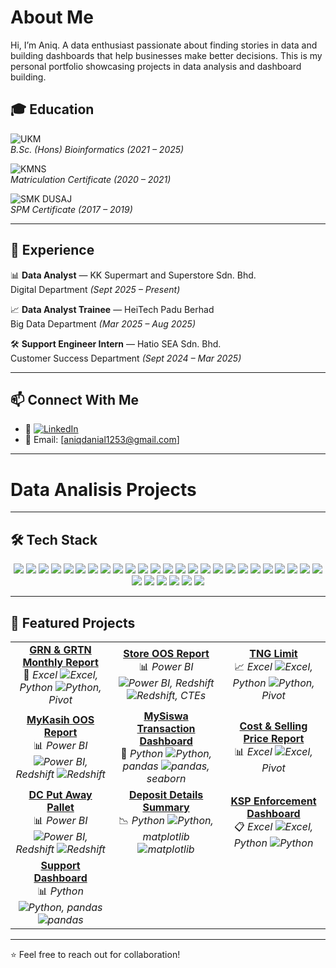 # About Me
Hi, I’m Aniq. A data enthusiast passionate about finding stories in data and building dashboards that help businesses make better decisions.
This is my personal portfolio showcasing projects in data analysis and dashboard building.

## 🎓 Education

![UKM](https://img.shields.io/badge/Universiti%20Kebangsaan%20Malaysia-Bioinformatics-yellow)  
*B.Sc. (Hons) Bioinformatics (2021 – 2025)*  

![KMNS](https://img.shields.io/badge/Kolej%20Matrikulasi%20Negeri%20Sembilan-Foundation%20in%20Computer%20Science-blue)  
*Matriculation Certificate (2020 – 2021)*  

![SMK DUSAJ](https://img.shields.io/badge/SMK%20Dato'%20Undang%20Syed%20Ali%20Al%20Jufri-Class%20Of%20Pure%20Science-red)  
*SPM Certificate (2017 – 2019)*  

---

## 💼 Experience

📊 **Data Analyst** — KK Supermart and Superstore Sdn. Bhd.    
Digital Department *(Sept 2025 – Present)*  

📈 **Data Analyst Trainee** — HeiTech Padu Berhad    
Big Data Department *(Mar 2025 – Aug 2025)*  

🛠️ **Support Engineer Intern** — Hatio SEA Sdn. Bhd.    
Customer Success Department *(Sept 2024 – Mar 2025)*  

---

## 📫 Connect With Me

* 💼 [![LinkedIn](https://img.shields.io/badge/LinkedIn-Connect-blue)](https://www.linkedin.com/in/aniq-khairani/)
* 📧 Email: \[aniqdanial1253@gmail.com]  

---

# Data Analisis Projects

---


## 🛠️ Tech Stack

<p align="center">
  <!-- Programming Languages -->
  <img src="https://img.shields.io/badge/Java-007396?style=for-the-badge&logo=java&logoColor=white"/>
  <img src="https://img.shields.io/badge/Python-3776AB?style=for-the-badge&logo=python&logoColor=white"/>
  <img src="https://img.shields.io/badge/R-276DC3?style=for-the-badge&logo=r&logoColor=white"/>
  <img src="https://img.shields.io/badge/C++-00599C?style=for-the-badge&logo=cplusplus&logoColor=white"/>
  <img src="https://img.shields.io/badge/HTML5-E34F26?style=for-the-badge&logo=html5&logoColor=white"/>
  <img src="https://img.shields.io/badge/CSS3-1572B6?style=for-the-badge&logo=css3&logoColor=white"/>
  <img src="https://img.shields.io/badge/JavaScript-F7DF1E?style=for-the-badge&logo=javascript&logoColor=black"/>

  <!-- Databases -->
  <img src="https://img.shields.io/badge/Oracle-F80000?style=for-the-badge&logo=oracle&logoColor=white"/>
  <img src="https://img.shields.io/badge/SQL%20Server-CC2927?style=for-the-badge&logo=microsoftsqlserver&logoColor=white"/>
  <img src="https://img.shields.io/badge/MySQL-4479A1?style=for-the-badge&logo=mysql&logoColor=white"/>
  <img src="https://img.shields.io/badge/PostgreSQL-336791?style=for-the-badge&logo=postgresql&logoColor=white"/>
  <img src="https://img.shields.io/badge/Amazon%20Redshift-8C1515?style=for-the-badge&logo=amazonredshift&logoColor=white"/>
  <img src="https://img.shields.io/badge/Microsoft%20Access-A4373A?style=for-the-badge&logo=microsoft-access&logoColor=white"/>

  <!-- Data Engineering & Cloud -->
  <img src="https://img.shields.io/badge/SSIS-217346?style=for-the-badge&logo=microsoftsqlserver&logoColor=white"/>
  <img src="https://img.shields.io/badge/AWS%20Glue-FF9900?style=for-the-badge&logo=amazonaws&logoColor=white"/>
  <img src="https://img.shields.io/badge/AWS%20S3-569A31?style=for-the-badge&logo=amazons3&logoColor=white"/>
  <img src="https://img.shields.io/badge/Apache%20Airflow-017CEE?style=for-the-badge&logo=apache-airflow&logoColor=white"/>
  <img src="https://img.shields.io/badge/PySpark-E25A1C?style=for-the-badge&logo=apache-spark&logoColor=white"/>
  <img src="https://img.shields.io/badge/Linux-FCC624?style=for-the-badge&logo=linux&logoColor=black"/>

  <!-- BI & Analytics Tools -->
  <img src="https://img.shields.io/badge/Power%20BI-F2C811?style=for-the-badge&logo=powerbi&logoColor=black"/>
  <img src="https://img.shields.io/badge/DAX-2C2C2C?style=for-the-badge&logo=powerbi&logoColor=white"/>
  <img src="https://img.shields.io/badge/M%20Code-5A5A5A?style=for-the-badge&logo=powerbi&logoColor=white"/>
  <img src="https://img.shields.io/badge/Power%20Query-217346?style=for-the-badge&logo=microsoft-excel&logoColor=white"/>
  <img src="https://img.shields.io/badge/Looker%20Studio-4285F4?style=for-the-badge&logo=looker&logoColor=white"/>
  <img src="https://img.shields.io/badge/Spotfire-FF7C00?style=for-the-badge&logo=tibco&logoColor=white"/>

  <!-- Microsoft Tools -->
  <img src="https://img.shields.io/badge/Excel-217346?style=for-the-badge&logo=microsoft-excel&logoColor=white"/>
  <img src="https://img.shields.io/badge/Word-2B579A?style=for-the-badge&logo=microsoft-word&logoColor=white"/>
  <img src="https://img.shields.io/badge/PowerPoint-B7472A?style=for-the-badge&logo=microsoft-powerpoint&logoColor=white"/>
  <img src="https://img.shields.io/badge/Power%20Automate-0066FF?style=for-the-badge&logo=powerautomate&logoColor=white"/>

  <!-- Others -->
  <img src="https://img.shields.io/badge/GitHub-181717?style=for-the-badge&logo=github&logoColor=white"/>
  <img src="https://img.shields.io/badge/AWS-232F3E?style=for-the-badge&logo=amazonaws&logoColor=white"/>
</p>


---

## 📂 Featured Projects  

| | | |
|:--:|:--:|:--:|
| [**GRN & GRTN Monthly Report**](https://github.com/aniq-khairani/deposit-details-summary-report)<br>💼 *Excel ![Excel](https://img.shields.io/badge/-Excel-217346?logo=microsoftexcel&logoColor=white&style=flat), Python ![Python](https://img.shields.io/badge/-Python-3776AB?logo=python&logoColor=white&style=flat), Pivot* | [**Store OOS Report**](https://github.com/aniq-khairani/myKasih-OOS-report)<br>📊 *Power BI ![Power BI](https://img.shields.io/badge/-Power_BI-F2C811?logo=powerbi&logoColor=black&style=flat), Redshift ![Redshift](https://img.shields.io/badge/-Redshift-232F3E?logo=amazonredshift&logoColor=white&style=flat), CTEs* | [**TNG Limit**](https://github.com/aniq-khairani/deposit-details-summary-report)<br>📈 *Excel ![Excel](https://img.shields.io/badge/-Excel-217346?logo=microsoftexcel&logoColor=white&style=flat), Python ![Python](https://img.shields.io/badge/-Python-3776AB?logo=python&logoColor=white&style=flat), Pivot* |
| [**MyKasih OOS Report**](https://github.com/aniq-khairani/myKasih-OOS-report)<br>📊 *Power BI ![Power BI](https://img.shields.io/badge/-Power_BI-F2C811?logo=powerbi&logoColor=black&style=flat), Redshift ![Redshift](https://img.shields.io/badge/-Redshift-232F3E?logo=amazonredshift&logoColor=white&style=flat)* | [**MySiswa Transaction Dashboard**](https://github.com/aniq-khairani/mySiswa-transaction-report)<br>🐍 *Python ![Python](https://img.shields.io/badge/-Python-3776AB?logo=python&logoColor=white&style=flat), pandas ![pandas](https://img.shields.io/badge/-pandas-150458?logo=pandas&logoColor=white&style=flat), seaborn* | [**Cost & Selling Price Report**](https://github.com/aniq-khairani/deposit-details-summary-report)<br>📊 *Excel ![Excel](https://img.shields.io/badge/-Excel-217346?logo=microsoftexcel&logoColor=white&style=flat), Pivot* |
| [**DC Put Away Pallet**](https://github.com/aniq-khairani/myKasih-OOS-report)<br>📊 *Power BI ![Power BI](https://img.shields.io/badge/-Power_BI-F2C811?logo=powerbi&logoColor=black&style=flat), Redshift ![Redshift](https://img.shields.io/badge/-Redshift-232F3E?logo=amazonredshift&logoColor=white&style=flat)* | [**Deposit Details Summary**](https://github.com/aniq-khairani/mySiswa-transaction-report)<br>📉 *Python ![Python](https://img.shields.io/badge/-Python-3776AB?logo=python&logoColor=white&style=flat), matplotlib ![matplotlib](https://img.shields.io/badge/-matplotlib-11557C?logo=plotly&logoColor=white&style=flat)* | [**KSP Enforcement Dashboard**](https://github.com/aniq-khairani/ksp-enforcement-dashboard)<br>📋 *Excel ![Excel](https://img.shields.io/badge/-Excel-217346?logo=microsoftexcel&logoColor=white&style=flat), Python ![Python](https://img.shields.io/badge/-Python-3776AB?logo=python&logoColor=white&style=flat)* |
| [**Support Dashboard**](https://github.com/aniq-khairani/support-dashboard)<br>📊 *Python ![Python](https://img.shields.io/badge/-Python-3776AB?logo=python&logoColor=white&style=flat), pandas ![pandas](https://img.shields.io/badge/-pandas-150458?logo=pandas&logoColor=white&style=flat)* | | |

---

⭐ Feel free to reach out for collaboration!

